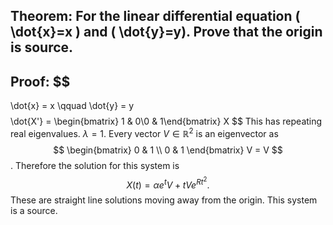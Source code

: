 ## Theorem: For the linear differential equation \( \dot{x}=x \) and \( \dot{y}=y). Prove that the origin is source.


## Proof: $$
\dot{x} = x \qquad \dot{y} = y
$$
$$
\dot{X'} = \begin{bmatrix} 1 & 0\\0 & 1\end{bmatrix} X
$$
This has repeating real eigenvalues. $\lambda = 1$. Every vector $V \in \mathbb{R}^2$ is an eigenvector as
$$
\begin{bmatrix} 0 & 1 \\ 0 & 1 \end{bmatrix} V = V
$$.
Therefore the solution for this system is 
$$
X(t) = \alpha e^t V + t V e^{Rt^2}.
$$
These are straight line solutions moving away from the origin. This system is a source. 
